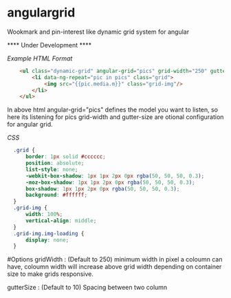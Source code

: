 angulargrid
===========

Wookmark and pin-interest like dynamic grid system for angular

**** Under Development ****

*Example HTML Format*
```html
    <ul class="dynamic-grid" angular-grid="pics" grid-width="250" gutter-size="20">
        <li data-ng-repeat="pic in pics" class="grid">
            <img src="{{pic.media.m}}" class="grid-img"/>
        </li>
    </ul>
```

In above html angular-grid="pics" defines the model you want to listen, so here its listening for pics 
grid-width and gutter-size are otional configuration for angular grid.

*CSS*
```css
  .grid {
      border: 1px solid #cccccc;
      position: absolute;
      list-style: none;
      -webkit-box-shadow: 1px 1px 2px 0px rgba(50, 50, 50, 0.3);
      -moz-box-shadow: 1px 1px 2px 0px rgba(50, 50, 50, 0.3);
      box-shadow: 1px 1px 2px 0px rgba(50, 50, 50, 0.3);
      background: #ffffff;
  }
  .grid-img {
      width: 100%;
      vertical-align: middle;
  }
  .grid-img.img-loading {
      display: none;
  }
```

#Options
gridWidth : (Default to 250) minimum width in pixel a coloumn can have, coloumn width will increase above grid width depending on container size to make grids responsive.

gutterSize : (Default to 10) Spacing between two column
